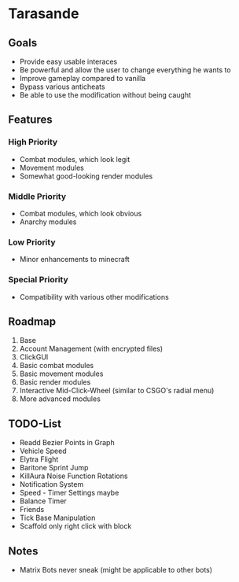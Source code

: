 # Tarasande

## Goals
- Provide easy usable interaces
- Be powerful and allow the user to change everything he wants to
- Improve gameplay compared to vanilla
- Bypass various anticheats
- Be able to use the modification without being caught

## Features
### High Priority
- Combat modules, which look legit
- Movement modules
- Somewhat good-looking render modules
### Middle Priority
- Combat modules, which look obvious
- Anarchy modules
### Low Priority
- Minor enhancements to minecraft
### Special Priority
- Compatibility with various other modifications

## Roadmap
1. Base
2. Account Management (with encrypted files)
3. ClickGUI
4. Basic combat modules
5. Basic movement modules
6. Basic render modules
7. Interactive Mid-Click-Wheel (similar to CSGO's radial menu)
8. More advanced modules

## TODO-List
- Readd Bezier Points in Graph
- Vehicle Speed
- Elytra Flight
- Baritone Sprint Jump
- KillAura Noise Function Rotations
- Notification System
- Speed - Timer Settings maybe
- Balance Timer
- Friends
- Tick Base Manipulation
- Scaffold only right click with block

## Notes
- Matrix Bots never sneak (might be applicable to other bots)

